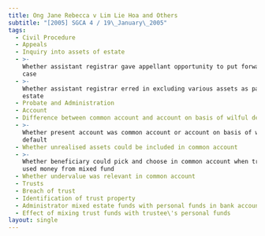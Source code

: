 ```yaml
---
title: Ong Jane Rebecca v Lim Lie Hoa and Others
subtitle: "[2005] SGCA 4 / 19\_January\_2005"
tags:
  - Civil Procedure
  - Appeals
  - Inquiry into assets of estate
  - >-
    Whether assistant registrar gave appellant opportunity to put forward best
    case
  - >-
    Whether assistant registrar erred in excluding various assets as part of
    estate
  - Probate and Administration
  - Account
  - Difference between common account and account on basis of wilful default
  - >-
    Whether present account was common account or account on basis of wilful
    default
  - Whether unrealised assets could be included in common account
  - >-
    Whether beneficiary could pick and choose in common account when trustee
    used money from mixed fund
  - Whether undervalue was relevant in common account
  - Trusts
  - Breach of trust
  - Identification of trust property
  - Administrator mixed estate funds with personal funds in bank account
  - Effect of mixing trust funds with trustee\'s personal funds
layout: single
---
```


